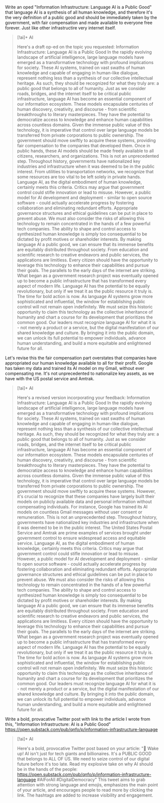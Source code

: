 Write an oped "Information Infrastructure: Language AI is a Public Good" that language AI is a synthesis of all human knowledge, and therefore it's the very definition of a public good and should be immediately taken by the government, with fair compensation and made available to everyone free forever. Just like other infrastructire very internet itself.
> [!ai]+ AI
>
> Here's a draft op-ed on the topic you requested:
> Information Infrastructure: Language AI is a Public Good
> In the rapidly evolving landscape of artificial intelligence, large language models have emerged as a transformative technology with profound implications for society. These AI systems, trained on vast swaths of human knowledge and capable of engaging in human-like dialogue, represent nothing less than a synthesis of our collective intellectual heritage. As such, they should be recognized for what they truly are: a public good that belongs to all of humanity.
> Just as we consider roads, bridges, and the internet itself to be critical public infrastructure, language AI has become an essential component of our information ecosystem. These models encapsulate centuries of human discovery, creativity, and discourse - from scientific breakthroughs to literary masterpieces. They have the potential to democratize access to knowledge and enhance human capabilities across countless domains.
> Given the immense public value of this technology, it is imperative that control over large language models be transferred from private corporations to public ownership. The government should move swiftly to acquire these systems, providing fair compensation to the companies that developed them. Once in public hands, these AI models should be made freely available to all citizens, researchers, and organizations.
> This is not an unprecedented step. Throughout history, governments have nationalized key industries and infrastructure when it was deemed to be in the public interest. From utilities to transportation networks, we recognize that some resources are too vital to be left solely in private hands. Language AI, as the digital embodiment of human knowledge, certainly meets this criteria.
> Critics may argue that government control could stifle innovation or lead to misuse. However, a public model for AI development and deployment - similar to open source software - could actually accelerate progress by fostering collaboration and eliminating redundant efforts. Appropriate governance structures and ethical guidelines can be put in place to prevent abuse.
> We must also consider the risks of allowing this technology to remain concentrated in the hands of a few powerful tech companies. The ability to shape and control access to synthesized human knowledge is simply too consequential to be dictated by profit motives or shareholder interests.
> By making language AI a public good, we can ensure that its immense benefits are equitably distributed throughout society. From education and scientific research to creative endeavors and public services, the applications are limitless. Every citizen should have the opportunity to leverage this technology to enhance their capabilities and pursue their goals.
> The parallels to the early days of the internet are striking. What began as a government research project was eventually opened up to become a public infrastructure that has transformed every aspect of modern life. Language AI has the potential to be equally revolutionary, but only if we treat it as the public resource it truly is.
> The time for bold action is now. As language AI systems grow more sophisticated and influential, the window for establishing public control will not remain open indefinitely. We must seize this historic opportunity to claim this technology as the collective inheritance of humanity and chart a course for its development that prioritizes the common good.
> Our leaders must recognize language AI for what it is - not merely a product or a service, but the digital manifestation of our shared knowledge and culture. By bringing it into the public domain, we can unlock its full potential to empower individuals, advance human understanding, and build a more equitable and enlightened future for all.

Let's revise this the fair compensation part overstates that companies have appropriated our human knowledge available to all for their profit. Google has taken my data and trained its AI model on my Gmail, without ever compensating me. It's not unprecedented to nationalize key assets, as we have with the US postal service and Amtrak.
> [!ai]+ AI
>
> Here's a revised version incorporating your feedback:
> Information Infrastructure: Language AI is a Public Good
> In the rapidly evolving landscape of artificial intelligence, large language models have emerged as a transformative technology with profound implications for society. These AI systems, trained on vast swaths of human knowledge and capable of engaging in human-like dialogue, represent nothing less than a synthesis of our collective intellectual heritage. As such, they should be recognized for what they truly are: a public good that belongs to all of humanity.
> Just as we consider roads, bridges, and the internet itself to be critical public infrastructure, language AI has become an essential component of our information ecosystem. These models encapsulate centuries of human discovery, creativity, and discourse - from scientific breakthroughs to literary masterpieces. They have the potential to democratize access to knowledge and enhance human capabilities across countless domains.
> Given the immense public value of this technology, it is imperative that control over large language models be transferred from private corporations to public ownership. The government should move swiftly to acquire these systems. However, it's crucial to recognize that these companies have largely built their models on publicly available data and personal information without compensating individuals. For instance, Google has trained its AI models on countless Gmail messages without user consent or remuneration.
> This is not an unprecedented step. Throughout history, governments have nationalized key industries and infrastructure when it was deemed to be in the public interest. The United States Postal Service and Amtrak are prime examples of services brought under government control to ensure widespread access and equitable service. Language AI, as the digital embodiment of human knowledge, certainly meets this criteria.
> Critics may argue that government control could stifle innovation or lead to misuse. However, a public model for AI development and deployment - similar to open source software - could actually accelerate progress by fostering collaboration and eliminating redundant efforts. Appropriate governance structures and ethical guidelines can be put in place to prevent abuse.
> We must also consider the risks of allowing this technology to remain concentrated in the hands of a few powerful tech companies. The ability to shape and control access to synthesized human knowledge is simply too consequential to be dictated by profit motives or shareholder interests.
> By making language AI a public good, we can ensure that its immense benefits are equitably distributed throughout society. From education and scientific research to creative endeavors and public services, the applications are limitless. Every citizen should have the opportunity to leverage this technology to enhance their capabilities and pursue their goals.
> The parallels to the early days of the internet are striking. What began as a government research project was eventually opened up to become a public infrastructure that has transformed every aspect of modern life. Language AI has the potential to be equally revolutionary, but only if we treat it as the public resource it truly is.
> The time for bold action is now. As language AI systems grow more sophisticated and influential, the window for establishing public control will not remain open indefinitely. We must seize this historic opportunity to claim this technology as the collective inheritance of humanity and chart a course for its development that prioritizes the common good.
> Our leaders must recognize language AI for what it is - not merely a product or a service, but the digital manifestation of our shared knowledge and culture. By bringing it into the public domain, we can unlock its full potential to empower individuals, advance human understanding, and build a more equitable and enlightened future for all.

Write a bold, provacative Twitter post with link to the article I wrote from this, "Information Infrastructure: AI is a Public Good" https://open.substack.com/pub/qnfo/p/information-infrastructure-language

> [!ai]+ AI
>
> Here's a bold, provocative Twitter post based on your article:
> "🚨 Wake up! AI isn't just for tech giants and billionaires. It's a PUBLIC GOOD that belongs to ALL OF US. We need to seize control of our digital future before it's too late. Read my explosive take on why AI should be in the hands of the people: https://open.substack.com/pub/qnfo/p/information-infrastructure-language #AIForAll #DigitalDemocracy"
> This tweet aims to grab attention with strong language and emojis, emphasizes the main point of your article, and encourages people to read more by clicking the link. The hashtags are added to increase visibility and engagement.

